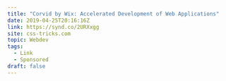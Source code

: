 ```yaml
---
title: "Corvid by Wix: Accelerated Development of Web Applications"
date: 2019-04-25T20:16:16Z
link: https://synd.co/2URXxgg
site: css-tricks.com
topic: Webdev
tags:
  - Link
  - Sponsored
draft: false
---
```

